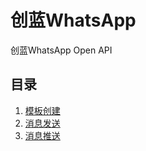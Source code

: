 # 创蓝WhatsApp
创蓝WhatsApp Open API

## 目录

1. [模板创建](api_cn/whatsapp_template.md)
2. [消息发送](docs/whatsapp_message.md)
3. [消息推送](docs/webhook.md)
